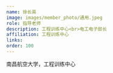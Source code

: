 ```yaml
---
name: 徐长英
image: images/member_photo/通用.jpeg
role: 指导老师
description: 工程训练中心<br>电工电子部长
affiliation: 工程训练中心
links:
order: 100
---
```

南昌航空大学，工程训练中心
